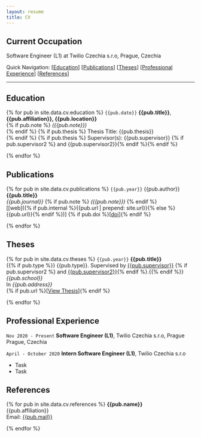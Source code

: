 ```yaml
---
layout: resume
title: CV
---
```


## Current Occupation

Software Engineer (L1) at Twilio Czechia s.r.o, Prague, Czechia

Quick Navigation: [[Education](#education)] [[Publications](#publications)] [[Theses](#theses)] [[Professional Experience](#professional-experience)] [[References](#references)]

----

## Education

{% for pub in site.data.cv.education %}
`{{pub.date}}`
**{{pub.title}}**, **{{pub.affiliation}}, {{pub.location}}**<br />
{% if pub.note %} *({{pub.note}})*<br />{% endif %}
{% if pub.thesis %} Thesis Title: {{pub.thesis}}<br /> {% endif %}
{% if pub.thesis %} Supervisor(s): {{pub.supervisor}} {% if pub.supervisor2 %} and {{pub.supervisor2}}{% endif %}{% endif %}

{% endfor %}

## Publications

{% for pub in site.data.cv.publications %}
`{{pub.year}}`
{{pub.author}}<br />
**{{pub.title}}**<br />
*{{pub.journal}}*
{% if pub.note %} *({{pub.note}})* {% endif %}<br />
[[web]({% if pub.internal %}{{pub.url | prepend: site.url}}{% else %}{{pub.url}}{% endif %})]
{% if pub.doi %}[[doi]({{pub.doi}})]{% endif %}

{% endfor %}

## Theses

{% for pub in site.data.cv.theses %}
`{{pub.year}}`
**{{pub.title}}**<br />
{{% if pub.type %}} {{pub.type}}. Supervised by [{{pub.supervisor}}]({{pub.supervisor_link}})
{% if pub.supervisor2 %} and [{{pub.supervisor2}}]({{pub.supervisor2_link}}){% endif %}.{{% endif %}}<br />
*{{pub.school}}*<br />
In *{{pub.address}}* <br />
{% if pub.url %}[[View Thesis]({{pub.url}})]{% endif %}

{% endfor %}

## Professional Experience

`Nov 2020 - Present`
__Software Engineer (L1)__, Twilio Czechia s.r.o, Prague
Prague, Czechia  

`April - October 2020`
__Intern Software Engineer (L1)__, Twilio Czechia s.r.o 

- Task
- Task

## References

{% for pub in site.data.cv.references %}
**{{pub.name}}**<br />
{{pub.affiliation}}<br />
Email: [{{pub.mail}}](mailto:{{pub.mail}})

{% endfor %}



<!-- ### Footer

Last updated: Oct 25, 2020 -->


